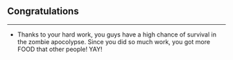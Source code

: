 ## Congratulations

---

* Thanks to your hard work, you guys have a high chance of survival in the zombie apocolypse. Since you did so much work, you got more FOOD that other people! YAY!